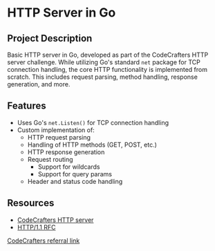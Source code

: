 # HTTP Server in Go

## Project Description

Basic HTTP server in Go, developed as part of the CodeCrafters HTTP server challenge. While utilizing Go's standard `net` package for TCP connection handling, the core HTTP functionality is implemented from scratch.
This includes request parsing, method handling, response generation, and more.

## Features

- Uses Go's `net.Listen()` for TCP connection handling
- Custom implementation of:
  - HTTP request parsing
  - Handling of HTTP methods (GET, POST, etc.)
  - HTTP response generation
  - Request routing
    - Support for wildcards
    - Support for query params
  - Header and status code handling

## Resources

- [CodeCrafters HTTP server](https://app.codecrafters.io/courses/http-server/introduction)
- [HTTP/1.1 RFC](https://datatracker.ietf.org/doc/html/rfc2616)

[CodeCrafters referral link](https://app.codecrafters.io/r/graceful-shark-470603)
